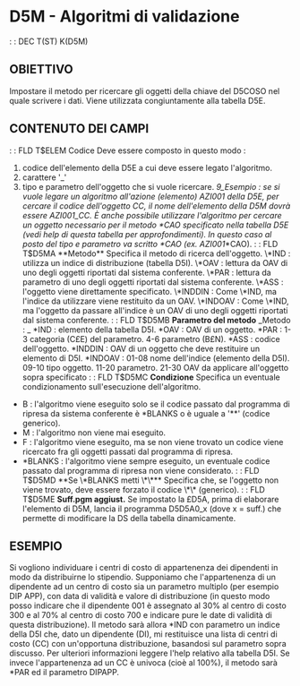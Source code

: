 # D5M - Algoritmi di validazione
 :  : DEC T(ST) K(D5M)
## OBIETTIVO
Impostare il metodo per ricercare gli oggetti della chiave del D5COSO nel quale scrivere i dati. Viene utilizzata congiuntamente alla tabella D5E.
## CONTENUTO DEI CAMPI
 :  : FLD T$ELEM Codice
Deve essere composto in questo modo : 
1. codice dell'elemento della D5E a cui deve essere legato l'algoritmo.
2. carattere '_'
3. tipo e parametro dell'oggetto che si vuole ricercare.
_9_Esempio :  se si vuole legare un algoritmo all'azione (elemento) AZI001 della D5E, per cercare il codice dell'oggetto CC, il nome dell'elemento della D5M dovrà essere AZI001_CC.
È anche possibile utilizzare l'algoritmo per cercare un oggetto necessario per il metodo \*CAO specificato nella tabella D5E (vedi help di questa tabella per approfondimenti). In questo caso al posto del tipo e parametro va scritto \*CAO (ex. AZI001_\*CAO).
 :  : FLD T$D5MA **Metodo**
Specifica il metodo di ricerca dell'oggetto.
\*IND :  utilizza un indice di distribuzione (tabella D5I).
\*OAV :  lettura da OAV di uno degli oggetti riportati dal sistema conferente.
\*PAR :  lettura da parametro di uno degli oggetti riportati dal sistema conferente.
\*ASS :  l'oggetto viene direttamente specificato.
\*INDDIN :  Come \*IND, ma l'indice da utilizzare viene restituito da un OAV.
\*INDOAV :  Come \*IND, ma l'oggetto da passare all'indice è un OAV di uno degli oggetti riportati dal sistema conferente.
 :  : FLD T$D5MB **Parametro del metodo**
_Metodo : _
\*IND :  elemento della tabella D5I.
\*OAV :  OAV di un oggetto.
\*PAR :  1-3 categoria (C£E) del parametro. 4-6 parametro (B£N).
\*ASS :  codice dell'oggetto.
\*INDDIN :  OAV di un oggetto che deve restituire un elemento di D5I.
\*INDOAV :  01-08  nome dell'indice (elemento della D5I). 09-10 tipo oggetto. 11-20 parametro. 21-30 OAV da applicare all'oggetto sopra specificato
 :  : FLD T$D5MC **Condizione**
Specifica un eventuale condizionamento sull'esecuzione dell'algoritmo.
- B :  l'algoritmo viene eseguito solo se il codice passato dal programma di ripresa da sistema conferente è \*BLANKS o è uguale a '\*\*' (codice generico).
- M :  l'algoritmo non viene mai eseguito.
-  F :  l'algoritmo viene eseguito, ma se non viene trovato un codice viene ricercato fra gli oggetti passati dal programma di ripresa.
- \*BLANKS  :  l'algoritmo viene sempre eseguito, un eventuale codice passato dal programma di ripresa non viene considerato.
 :  : FLD T$D5MD **Se \*BLANKS metti \*\***
Specifica che, se l'oggetto non viene trovato, deve essere forzato il codice \*\* (generico).
 :  : FLD T$D5ME **Suff.pgm aggiust.**
Se impostato la £D5A, prima di elaborare l'elemento di D5M, lancia il programma D5D5A0_x (dove x = suff.) che permette di modificare la DS della tabella dinamicamente.

## ESEMPIO
Si vogliono individuare i centri di costo di appartenenza dei dipendenti in modo da distribuirne lo stipendio.
Supponiamo che l'appartenenza di un dipendente ad un centro di costo sia un parametro multiplo (per esempio DIP APP), con data di validità e valore di distribuzione (in questo modo posso indicare che il dipendente 001 è assegnato al 30% al centro di costo 300 e al 70% al centro di costo 700 e indicare pure le date di validità di questa distribuzione).
Il metodo sarà allora \*IND con parametro un indice della D5I che, dato un dipendente (DI), mi restituisce una lista di centri di costo (CC) con un'opportuna distribuzione, basandosi sul parametro sopra discusso. Per ulteriori informazioni leggere l'help relativo alla tabella D5I.
Se invece l'appartenenza ad un CC è univoca (cioè al 100%), il metodo sarà \*PAR ed il parametro DIPAPP.

